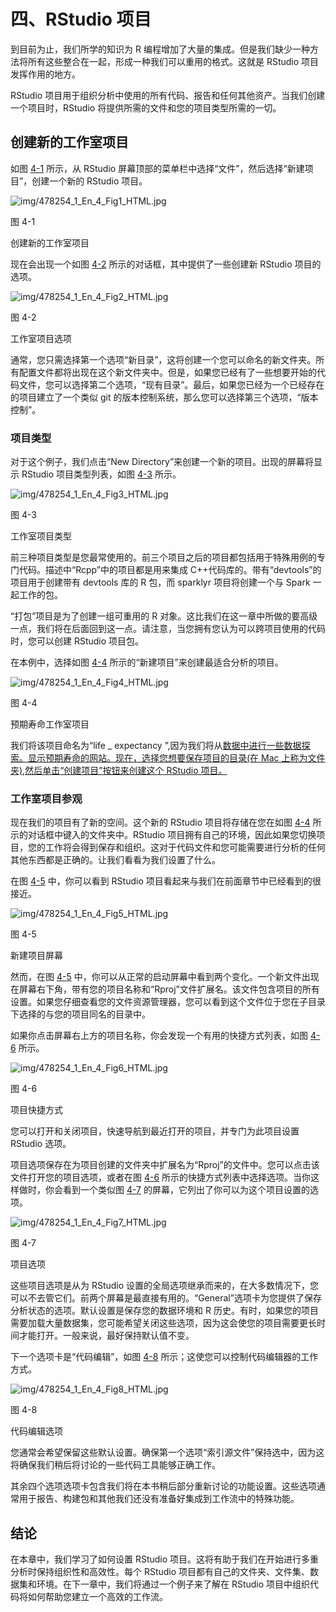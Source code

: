 # 四、RStudio 项目

到目前为止，我们所学的知识为 R 编程增加了大量的集成。但是我们缺少一种方法将所有这些整合在一起，形成一种我们可以重用的格式。这就是 RStudio 项目发挥作用的地方。

RStudio 项目用于组织分析中使用的所有代码、报告和任何其他资产。当我们创建一个项目时，RStudio 将提供所需的文件和您的项目类型所需的一切。

## 创建新的工作室项目

如图 [4-1](#Fig1) 所示，从 RStudio 屏幕顶部的菜单栏中选择“文件”，然后选择“新建项目”，创建一个新的 RStudio 项目。

![img/478254_1_En_4_Fig1_HTML.jpg](img/478254_1_En_4_Fig1_HTML.jpg)

图 4-1

创建新的工作室项目

现在会出现一个如图 [4-2](#Fig2) 所示的对话框，其中提供了一些创建新 RStudio 项目的选项。

![img/478254_1_En_4_Fig2_HTML.jpg](img/478254_1_En_4_Fig2_HTML.jpg)

图 4-2

工作室项目选项

通常，您只需选择第一个选项“新目录”，这将创建一个您可以命名的新文件夹。所有配置文件都将出现在这个新文件夹中。但是，如果您已经有了一些想要开始的代码文件，您可以选择第二个选项，“现有目录”。最后，如果您已经为一个已经存在的项目建立了一个类似 git 的版本控制系统，那么您可以选择第三个选项，“版本控制”。

### 项目类型

对于这个例子，我们点击“New Directory”来创建一个新的项目。出现的屏幕将显示 RStudio 项目类型列表，如图 [4-3](#Fig3) 所示。

![img/478254_1_En_4_Fig3_HTML.jpg](img/478254_1_En_4_Fig3_HTML.jpg)

图 4-3

工作室项目类型

前三种项目类型是您最常使用的。前三个项目之后的项目都包括用于特殊用例的专门代码。描述中“Rcpp”中的项目都是用来集成 C++代码库的。带有“devtools”的项目用于创建带有 devtools 库的 R 包，而 sparklyr 项目将创建一个与 Spark 一起工作的包。

“打包”项目是为了创建一组可重用的 R 对象。这比我们在这一章中所做的要高级一点，我们将在后面回到这一点。请注意，当您拥有您认为可以跨项目使用的代码时，您可以创建 RStudio 项目包。

在本例中，选择如图 [4-4](#Fig4) 所示的“新建项目”来创建最适合分析的项目。

![img/478254_1_En_4_Fig4_HTML.jpg](img/478254_1_En_4_Fig4_HTML.jpg)

图 4-4

预期寿命工作室项目

我们将该项目命名为“life _ expectancy ”,因为我们将从[数据中进行一些数据探索。显示预期寿命的网站。现在，选择您想要保存项目的目录(在 Mac 上称为文件夹),然后单击“创建项目”按钮来创建这个 RStudio 项目。](http://data.gov)

### 工作室项目参观

现在我们的项目有了新的空间。这个新的 RStudio 项目将存储在您在如图 [4-4](#Fig4) 所示的对话框中键入的文件夹中。RStudio 项目拥有自己的环境，因此如果您切换项目，您的工作将会得到保存和组织。这对于代码文件和您可能需要进行分析的任何其他东西都是正确的。让我们看看为我们设置了什么。

在图 [4-5](#Fig5) 中，你可以看到 RStudio 项目看起来与我们在前面章节中已经看到的很接近。

![img/478254_1_En_4_Fig5_HTML.jpg](img/478254_1_En_4_Fig5_HTML.jpg)

图 4-5

新建项目屏幕

然而，在图 [4-5](#Fig5) 中，你可以从正常的启动屏幕中看到两个变化。一个新文件出现在屏幕右下角，带有您的项目名称和“Rproj”文件扩展名。该文件包含项目的所有设置。如果您仔细查看您的文件资源管理器，您可以看到这个文件位于您在子目录下选择的与您的项目同名的目录中。

如果你点击屏幕右上方的项目名称，你会发现一个有用的快捷方式列表，如图 [4-6](#Fig6) 所示。

![img/478254_1_En_4_Fig6_HTML.jpg](img/478254_1_En_4_Fig6_HTML.jpg)

图 4-6

项目快捷方式

您可以打开和关闭项目，快速导航到最近打开的项目，并专门为此项目设置 RStudio 选项。

项目选项保存在为项目创建的文件夹中扩展名为“Rproj”的文件中。您可以点击该文件打开您的项目选项，或者在图 [4-6](#Fig6) 所示的快捷方式列表中选择选项。当你这样做时，你会看到一个类似图 [4-7](#Fig7) 的屏幕，它列出了你可以为这个项目设置的选项。

![img/478254_1_En_4_Fig7_HTML.jpg](img/478254_1_En_4_Fig7_HTML.jpg)

图 4-7

项目选项

这些项目选项是从为 RStudio 设置的全局选项继承而来的，在大多数情况下，您可以不去管它们。前两个屏幕是最直接有用的。“General”选项卡为您提供了保存分析状态的选项。默认设置是保存您的数据环境和 R 历史。有时，如果您的项目需要加载大量数据集，您可能希望关闭这些选项，因为这会使您的项目需要更长时间才能打开。一般来说，最好保持默认值不变。

下一个选项卡是“代码编辑”，如图 [4-8](#Fig8) 所示；这使您可以控制代码编辑器的工作方式。

![img/478254_1_En_4_Fig8_HTML.jpg](img/478254_1_En_4_Fig8_HTML.jpg)

图 4-8

代码编辑选项

您通常会希望保留这些默认设置。确保第一个选项“索引源文件”保持选中，因为这将确保我们稍后将讨论的一些代码工具能够正确工作。

其余四个选项选项卡包含我们将在本书稍后部分重新讨论的功能设置。这些选项通常用于报告、构建包和其他我们还没有准备好集成到工作流中的特殊功能。

## 结论

在本章中，我们学习了如何设置 RStudio 项目。这将有助于我们在开始进行多重分析时保持组织性和高效性。每个 RStudio 项目都有自己的文件夹、文件集、数据集和环境。在下一章中，我们将通过一个例子来了解在 RStudio 项目中组织代码将如何帮助您建立一个高效的工作流。